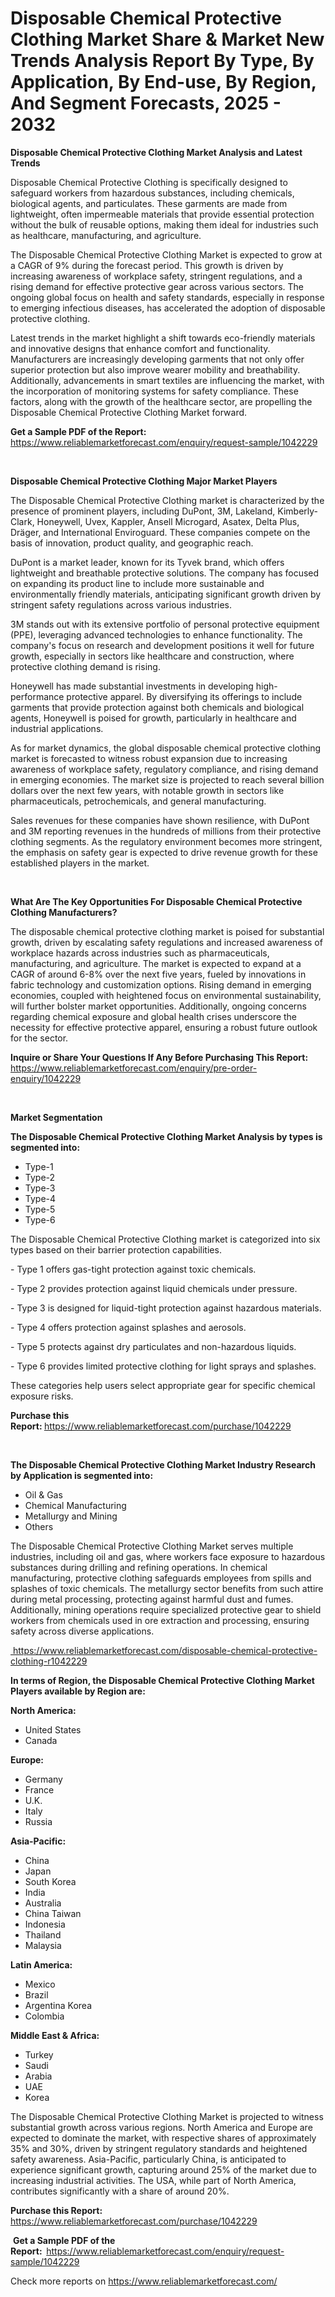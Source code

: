 <p><h1>Disposable Chemical Protective Clothing Market Share & Market New Trends Analysis Report By Type, By Application, By End-use, By Region, And Segment Forecasts, 2025 - 2032</h1></p><p><strong>Disposable Chemical Protective Clothing Market Analysis and Latest Trends</strong></p>
<p><p>Disposable Chemical Protective Clothing is specifically designed to safeguard workers from hazardous substances, including chemicals, biological agents, and particulates. These garments are made from lightweight, often impermeable materials that provide essential protection without the bulk of reusable options, making them ideal for industries such as healthcare, manufacturing, and agriculture.</p><p>The Disposable Chemical Protective Clothing Market is expected to grow at a CAGR of 9% during the forecast period. This growth is driven by increasing awareness of workplace safety, stringent regulations, and a rising demand for effective protective gear across various sectors. The ongoing global focus on health and safety standards, especially in response to emerging infectious diseases, has accelerated the adoption of disposable protective clothing.</p><p>Latest trends in the market highlight a shift towards eco-friendly materials and innovative designs that enhance comfort and functionality. Manufacturers are increasingly developing garments that not only offer superior protection but also improve wearer mobility and breathability. Additionally, advancements in smart textiles are influencing the market, with the incorporation of monitoring systems for safety compliance. These factors, along with the growth of the healthcare sector, are propelling the Disposable Chemical Protective Clothing Market forward.</p></p>
<p><strong>Get a Sample PDF of the Report:&nbsp;</strong> <a href="https://www.reliablemarketforecast.com/enquiry/request-sample/1042229?utm_campaign=1840&utm_medium=2&utm_source=Github&utm_content=ia&utm_term=30012025&utm_id=disposable-chemical-protective-clothing">https://www.reliablemarketforecast.com/enquiry/request-sample/1042229</a></p>
<p>&nbsp;</p>
<p><strong>Disposable Chemical Protective Clothing Major Market Players</strong></p>
<p><p>The Disposable Chemical Protective Clothing market is characterized by the presence of prominent players, including DuPont, 3M, Lakeland, Kimberly-Clark, Honeywell, Uvex, Kappler, Ansell Microgard, Asatex, Delta Plus, Dräger, and International Enviroguard. These companies compete on the basis of innovation, product quality, and geographic reach.</p><p>DuPont is a market leader, known for its Tyvek brand, which offers lightweight and breathable protective solutions. The company has focused on expanding its product line to include more sustainable and environmentally friendly materials, anticipating significant growth driven by stringent safety regulations across various industries.</p><p>3M stands out with its extensive portfolio of personal protective equipment (PPE), leveraging advanced technologies to enhance functionality. The company's focus on research and development positions it well for future growth, especially in sectors like healthcare and construction, where protective clothing demand is rising.</p><p>Honeywell has made substantial investments in developing high-performance protective apparel. By diversifying its offerings to include garments that provide protection against both chemicals and biological agents, Honeywell is poised for growth, particularly in healthcare and industrial applications.</p><p>As for market dynamics, the global disposable chemical protective clothing market is forecasted to witness robust expansion due to increasing awareness of workplace safety, regulatory compliance, and rising demand in emerging economies. The market size is projected to reach several billion dollars over the next few years, with notable growth in sectors like pharmaceuticals, petrochemicals, and general manufacturing.</p><p>Sales revenues for these companies have shown resilience, with DuPont and 3M reporting revenues in the hundreds of millions from their protective clothing segments. As the regulatory environment becomes more stringent, the emphasis on safety gear is expected to drive revenue growth for these established players in the market.</p></p>
<p>&nbsp;</p>
<p><strong>What Are The Key Opportunities For Disposable Chemical Protective Clothing Manufacturers?</strong></p>
<p><p>The disposable chemical protective clothing market is poised for substantial growth, driven by escalating safety regulations and increased awareness of workplace hazards across industries such as pharmaceuticals, manufacturing, and agriculture. The market is expected to expand at a CAGR of around 6-8% over the next five years, fueled by innovations in fabric technology and customization options. Rising demand in emerging economies, coupled with heightened focus on environmental sustainability, will further bolster market opportunities. Additionally, ongoing concerns regarding chemical exposure and global health crises underscore the necessity for effective protective apparel, ensuring a robust future outlook for the sector.</p></p>
<p><strong>Inquire or Share Your Questions If Any Before Purchasing This Report:</strong> <a href="https://www.reliablemarketforecast.com/enquiry/pre-order-enquiry/1042229?utm_campaign=1840&utm_medium=2&utm_source=Github&utm_content=ia&utm_term=30012025&utm_id=disposable-chemical-protective-clothing">https://www.reliablemarketforecast.com/enquiry/pre-order-enquiry/1042229</a></p>
<p>&nbsp;</p>
<p><strong>Market Segmentation</strong></p>
<p><strong>The Disposable Chemical Protective Clothing Market Analysis by types is segmented into:</strong></p>
<p><ul><li>Type-1</li><li>Type-2</li><li>Type-3</li><li>Type-4</li><li>Type-5</li><li>Type-6</li></ul></p>
<p><p>The Disposable Chemical Protective Clothing market is categorized into six types based on their barrier protection capabilities. </p><p>- Type 1 offers gas-tight protection against toxic chemicals.</p><p>- Type 2 provides protection against liquid chemicals under pressure.</p><p>- Type 3 is designed for liquid-tight protection against hazardous materials.</p><p>- Type 4 offers protection against splashes and aerosols. </p><p>- Type 5 protects against dry particulates and non-hazardous liquids.</p><p>- Type 6 provides limited protective clothing for light sprays and splashes. </p><p>These categories help users select appropriate gear for specific chemical exposure risks.</p></p>
<p><strong>Purchase this Report:&nbsp;</strong><a href="https://www.reliablemarketforecast.com/purchase/1042229?utm_campaign=1840&utm_medium=2&utm_source=Github&utm_content=ia&utm_term=30012025&utm_id=disposable-chemical-protective-clothing">https://www.reliablemarketforecast.com/purchase/1042229</a></p>
<p>&nbsp;</p>
<p><strong>The Disposable Chemical Protective Clothing Market Industry Research by Application is segmented into:</strong></p>
<p><ul><li>Oil & Gas</li><li>Chemical Manufacturing</li><li>Metallurgy and Mining</li><li>Others</li></ul></p>
<p><p>The Disposable Chemical Protective Clothing Market serves multiple industries, including oil and gas, where workers face exposure to hazardous substances during drilling and refining operations. In chemical manufacturing, protective clothing safeguards employees from spills and splashes of toxic chemicals. The metallurgy sector benefits from such attire during metal processing, protecting against harmful dust and fumes. Additionally, mining operations require specialized protective gear to shield workers from chemicals used in ore extraction and processing, ensuring safety across diverse applications.</p></p>
<p><a href="https://www.reliablemarketforecast.com/disposable-chemical-protective-clothing-r1042229?utm_campaign=1840&utm_medium=2&utm_source=Github&utm_content=ia&utm_term=30012025&utm_id=disposable-chemical-protective-clothing">&nbsp;https://www.reliablemarketforecast.com/disposable-chemical-protective-clothing-r1042229</a></p>
<p><strong>In terms of Region, the Disposable Chemical Protective Clothing Market Players available by Region are:</strong></p>
<p>
    <p> <strong> North America: </strong>
        <ul>
            <li>United States</li>
            <li>Canada</li>
        </ul>
        </p> 
    <p> <strong> Europe: </strong>
        <ul>
            <li>Germany</li>
            <li>France</li>
            <li>U.K.</li>
            <li>Italy</li>
            <li>Russia</li>
        </ul>
        </p> 
    <p> <strong> Asia-Pacific: </strong>
        <ul>
            <li>China</li>
            <li>Japan</li>
            <li>South Korea</li>
            <li>India</li>
            <li>Australia</li>
            <li>China Taiwan</li>
            <li>Indonesia</li>
            <li>Thailand</li>
            <li>Malaysia</li>
        </ul>
        </p> 
    <p> <strong> Latin America: </strong>
        <ul>
            <li>Mexico</li>
            <li>Brazil</li>
            <li>Argentina Korea</li>
            <li>Colombia</li>
        </ul>
        </p> 
    <p> <strong> Middle East & Africa: </strong>
        <ul>
            <li>Turkey</li>
            <li>Saudi</li>
            <li>Arabia</li>
            <li>UAE</li>
            <li>Korea</li>
        </ul>
    </p>
    </p>
<p><p>The Disposable Chemical Protective Clothing Market is projected to witness substantial growth across various regions. North America and Europe are expected to dominate the market, with respective shares of approximately 35% and 30%, driven by stringent regulatory standards and heightened safety awareness. Asia-Pacific, particularly China, is anticipated to experience significant growth, capturing around 25% of the market due to increasing industrial activities. The USA, while part of North America, contributes significantly with a share of around 20%.</p></p>
<p><strong>Purchase this Report: </strong><a href="https://www.reliablemarketforecast.com/purchase/1042229?utm_campaign=1840&utm_medium=2&utm_source=Github&utm_content=ia&utm_term=30012025&utm_id=disposable-chemical-protective-clothing">https://www.reliablemarketforecast.com/purchase/1042229</a></p>
<p>&nbsp;<strong>Get a Sample PDF of the Report:&nbsp;&nbsp;</strong><a href="https://www.reliablemarketforecast.com/enquiry/request-sample/1042229?utm_campaign=1840&utm_medium=2&utm_source=Github&utm_content=ia&utm_term=30012025&utm_id=disposable-chemical-protective-clothing">https://www.reliablemarketforecast.com/enquiry/request-sample/1042229</a></p>
<p><strong></strong></p>
<p>Check more reports on <a href="https://www.reliablemarketforecast.com/?utm_campaign=1840&utm_medium=2&utm_source=Github&utm_content=ia&utm_term=30012025&utm_id=disposable-chemical-protective-clothing">https://www.reliablemarketforecast.com/</a></p>